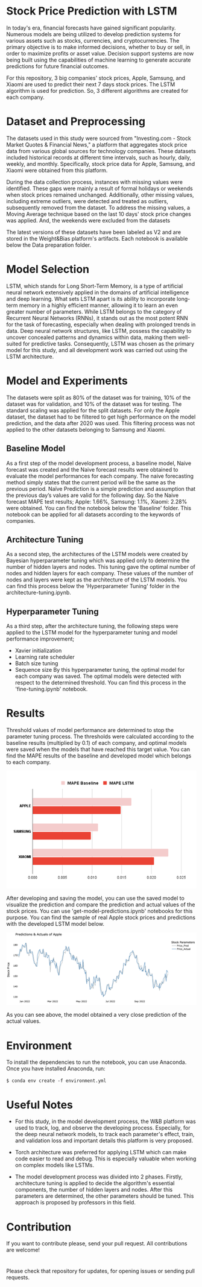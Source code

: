 # Stock Price Prediction with LSTM

In today's era, financial forecasts have gained significant popularity. Numerous models are being utilized to develop prediction systems for various assets such as stocks, currencies, and cryptocurrencies. The primary objective is to make informed decisions, whether to buy or sell, in order to maximize profits or asset value. Decision support systems are now being built using the capabilities of machine learning to generate accurate predictions for future financial outcomes.

For this repository, 3 big companies' stock prices, Apple, Samsung, and Xiaomi are used to predict their next 7 days stock prices. The LSTM algorithm is used for prediction. So, 3 different algorithms are created for each company. 


# Dataset and Preprocessing
The datasets used in this study were sourced from "Investing.com - Stock Market Quotes & Financial News," a platform that aggregates stock price data from various global sources for technology companies. These datasets included historical records at different time intervals, such as hourly, daily, weekly, and monthly. Specifically, stock price data for Apple, Samsung, and Xiaomi were obtained from this platform.

During the data collection process, instances with missing values were identified. These gaps were mainly a result of formal holidays or weekends when stock prices remained unchanged. Additionally, other missing values, including extreme outliers, were detected and treated as outliers, subsequently removed from the dataset. To address the missing values, a Moving Average technique based on the last 10 days' stock price changes was applied. And, the weekends were excluded from the datasets

The latest versions of these datasets have been labeled as V2 and are stored in the Weight&Bias platform's artifacts. Each notebook is available below the Data preparation folder.


# Model Selection
LSTM, which stands for Long Short-Term Memory, is a type of artificial neural network extensively applied in the domains of artificial intelligence and deep learning. What sets LSTM apart is its ability to incorporate long-term memory in a highly efficient manner, allowing it to learn an even greater number of parameters. While LSTM belongs to the category of Recurrent Neural Networks (RNNs), it stands out as the most potent RNN for the task of forecasting, especially when dealing with prolonged trends in data. Deep neural network structures, like LSTM, possess the capability to uncover concealed patterns and dynamics within data, making them well-suited for predictive tasks. Consequently, LSTM was chosen as the primary model for this study, and all development work was carried out using the LSTM architecture.


# Model and Experiments
The datasets were split as 80% of the dataset was for training, 10% of the dataset was for validation, and 10% of the dataset was for testing. The standard scaling was applied for the split datasets. For only the Apple dataset, the dataset had to be filtered to get high performance on the model prediction, and the data after 2020 was used. This filtering process was not applied to the other datasets belonging to Samsung and Xiaomi.

## Baseline Model
As a first step of the model development process, a baseline model, Naive forecast was created and the Naive forecast results were obtained to evaluate the model performances for each company. The naive forecasting method simply states that the current period will be the same as the previous period. Naïve Prediction is a simple prediction and assumption that the previous day’s values are valid for the following day. So the Naive forecast MAPE test results; Apple: 1.66%, Samsung: 1.1%, Xiaomi: 2.28% were obtained. You can find the notebook below the 'Baseline' folder. This notebook can be applied for all datasets according to the keywords of companies.

## Architecture Tuning
As a second step, the architectures of the LSTM models were created by Bayesian hyperparameter tuning which was applied only to determine the number of hidden layers and nodes. This tuning gave the optimal number of nodes and hidden layers for each company. These values of the number of nodes and layers were kept as the architecture of the LSTM models. You can find this process below the  'Hyperparameter Tuning' folder in the architecture-tuning.ipynb.

## Hyperparameter Tuning
As a third step, after the architecture tuning, the following steps were applied to the LSTM model for the hyperparameter tuning and model performance improvement;
* Xavier initialization 
* Learning rate scheduler 
* Batch size tuning 
* Sequence size
By this hyperparameter tuning, the optimal model for each company was saved. The optimal models were detected with respect to the determined threshold. You can find this process in the 'fine-tuning.ipynb' notebook.

# Results

Threshold values of model performance are determined to stop the parameter tuning process. The thresholds were calculated according to the baseline results (multiplied by 0.1) of each company, and optimal models were saved when the models that have reached this target value. You can find the MAPE results of the baseline and developed model which belongs to each company.

![MAPE-Baseline-LSTM](/Graphs/MAPE-Baseline-LSTM.png)

After developing and saving the model, you can use the saved model to visualize the prediction and compare the prediction and actual values of the stock prices. You can use 'get-model-predictions.ipynb' notebooks for this purpose. You can find the sample of real Apple stock prices and predictions with the developed LSTM model below. 

![Apple-Prediction-Actual](/Graphs/Apple-Prediction-Actual.png)

As you can see above, the model obtained a very close prediction of the actual values. 

# Environment
To install the dependencies to run the notebook, you can use Anaconda. Once you have installed Anaconda, run:

`$ conda env create -f environment.yml`

# Useful Notes
- For this study, in the model development process, the W&B platform was used to track, log, and observe the developing process. Especially, for the deep neural network models, to track each parameter's effect, train, and validation loss and important details this platform is very proposed. 

- Torch architecture was preferred for applying LSTM which can make code easier to read and debug. This is especially valuable when working on complex models like LSTMs.

- The model development process was divided into 2 phases. Firstly, architecture tuning is applied to decide the algorithm's essential components,  the number of hidden layers and nodes. After this parameters are determined,  the other parameters should be tuned. This approach is proposed by professors in this field.  


# Contribution
If you want to contribute please, send your pull request. All contributions are welcome!

#
Please check that repository for updates, for opening issues or sending pull requests.